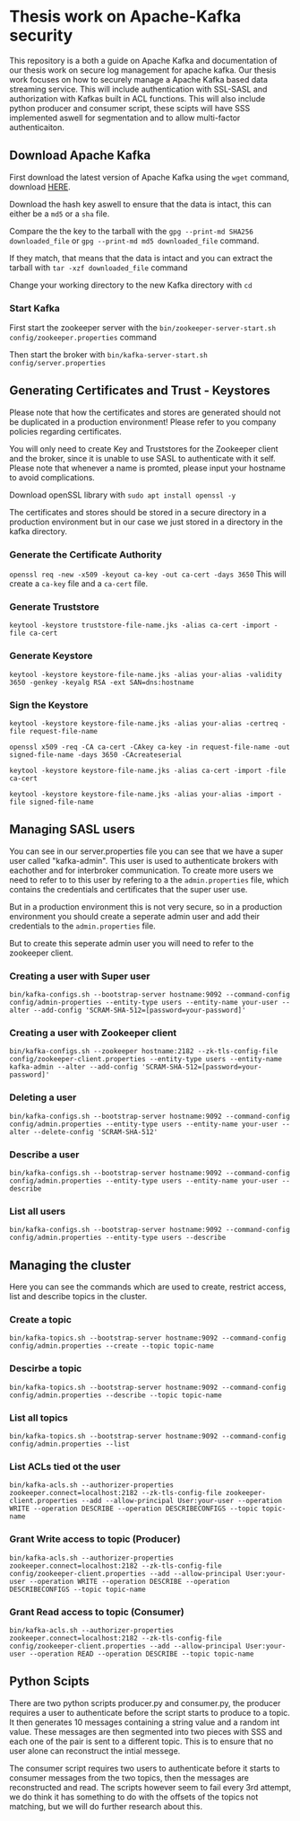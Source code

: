 # Thesis work on Apache-Kafka security
This repository is a both a guide on Apache Kafka and documentation of our thesis work on secure log management for apache kafka.
Our thesis work focuses on how to securely manage a Apache Kafka based data streaming service.
This will include authentication with SSL-SASL and authorization with Kafkas built in ACL functions.
This will also include python producer and consumer script, these scipts will have SSS implemented aswell for segmentation and to allow multi-factor authenticaiton.

## Download Apache Kafka

First download the latest version of Apache Kafka using the `wget` command, download [HERE](https://dlcdn.apache.org/kafka/).

Download the hash key aswell to ensure that the data is intact, this can either be a `md5` or a `sha` file.

Compare the the key to the tarball with the `gpg --print-md SHA256 downloaded_file` or `gpg --print-md md5 downloaded_file` command.

If they match, that means that the data is intact and you can extract the tarball with `tar -xzf downloaded_file` command

Change your working directory to the new Kafka directory with `cd`

### Start Kafka

First start the zookeeper server with the `bin/zookeeper-server-start.sh config/zookeeper.properties` command

Then start the broker with `bin/kafka-server-start.sh config/server.properties`

## Generating Certificates and Trust - Keystores

Please note that how the certificates and stores are generated should not be duplicated in a production environment!
Please refer to you company policies regarding certificates.

You will only need to create Key and Truststores for the Zookeeper client and the broker, since it is unable to use SASL to authenticate with it self.
Please note that whenever a name is promted, please input your hostname to avoid complications.

Download openSSL library with `sudo apt install openssl -y`

The certificates and stores should be stored in a secure directory in a production environment but in our case we just stored in a directory in the kafka directory.

### Generate the Certificate Authority
`openssl req -new -x509 -keyout ca-key -out ca-cert -days 3650`
This will create a `ca-key` file and a `ca-cert` file.

### Generate Truststore
`keytool -keystore truststore-file-name.jks -alias ca-cert -import -file ca-cert`

### Generate Keystore
`keytool -keystore keystore-file-name.jks -alias your-alias -validity 3650 -genkey -keyalg RSA -ext SAN=dns:hostname`

### Sign the Keystore
`keytool -keystore keystore-file-name.jks -alias your-alias -certreq -file request-file-name`

`openssl x509 -req -CA ca-cert -CAkey ca-key -in request-file-name -out signed-file-name -days 3650 -CAcreateserial`

`keytool -keystore keystore-file-name.jks -alias ca-cert -import -file ca-cert`

`keytool -keystore keystore-file-name.jks -alias your-alias -import -file signed-file-name`



## Managing SASL users

You can see in our server.properties file you can see that we have a super user called "kafka-admin".
This user is used to authenticate brokers with eachother and for interbroker communication.
To create more users we need to refer to to this user by refering to a the `admin.properties` file, which contains the credentials and certificates that the super user use.

But in a production environment this is not very secure, so in a production environment you should create a seperate admin user and add their credentials to the `admin.properties` file.

But to create this seperate admin user you will need to refer to the zookeeper client.

### Creating a user with Super user

`bin/kafka-configs.sh --bootstrap-server hostname:9092 --command-config config/admin-properties --entity-type users --entity-name your-user --alter --add-config 'SCRAM-SHA-512=[password=your-password]'`

### Creating a user with Zookeeper client

`bin/kafka-configs.sh --zookeeper hostname:2182 --zk-tls-config-file config/zookeeper-client.properties --entity-type users --entity-name kafka-admin --alter --add-config 'SCRAM-SHA-512=[password=your-password]'`

### Deleting a user

`bin/kafka-configs.sh --bootstrap-server hostname:9092 --command-config config/admin.properties --entity-type users --entity-name your-user --alter --delete-config 'SCRAM-SHA-512'`

### Describe a user

`bin/kafka-configs.sh --bootstrap-server hostname:9092 --command-config config/admin.properties --entity-type users --entity-name your-user --describe`

### List all users

`bin/kafka-configs.sh --bootstrap-server hostname:9092 --command-config config/admin.properties --entity-type users --describe`


## Managing the cluster

Here you can see the commands which are used to create, restrict access, list and describe topics in the cluster.

### Create a topic

`bin/kafka-topics.sh --bootstrap-server hostname:9092 --command-config config/admin.properties --create --topic topic-name`

### Descirbe a topic

`bin/kafka-topics.sh --bootstrap-server hostname:9092 --command-config config/admin.properties --describe --topic topic-name`

### List all topics

`bin/kafka-topics.sh --bootstrap-server hostname:9092 --command-config config/admin.properties --list`

### List ACLs tied ot the user

`bin/kafka-acls.sh --authorizer-properties zookeeper.connect=localhost:2182 --zk-tls-config-file zookeeper-client.properties --add --allow-principal User:your-user --operation WRITE --operation DESCRIBE --operation DESCRIBECONFIGS --topic topic-name`

### Grant Write access to topic (Producer)

`bin/kafka-acls.sh --authorizer-properties zookeeper.connect=localhost:2182 --zk-tls-config-file config/zookeeper-client.properties --add --allow-principal User:your-user --operation WRITE --operation DESCRIBE --operation DESCRIBECONFIGS --topic topic-name`

### Grant Read access to topic (Consumer)

`bin/kafka-acls.sh --authorizer-properties zookeeper.connect=localhost:2182 --zk-tls-config-file config/zookeeper-client.properties --add --allow-principal User:your-user --operation READ --operation DESCRIBE --topic topic-name`


## Python Scipts

There are two python scripts producer.py and consumer.py, the producer requires a user to authenticate before the script starts to produce to a topic.
It then generates 10 messages containing a string value and a random int value.
These messages are then segmented into two pieces with SSS and each one of the pair is sent to a different topic. This is to ensure that no user alone can reconstruct the intial messege.

The consumer script requires two users to authenticate before it starts to consumer messages from the two topics, then the messages are reconstructed and read.
The scripts however seem to fail every 3rd attempt, we do think it has something to do with the offsets of the topics not matching, but we will do further research about this.



